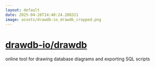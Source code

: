 ```yaml
---
layout: default
date: 2025-04-26T14:40:24.288321
image: assets/drawdb-io_drawdb_cropped.png
---
```


# [drawdb-io/drawdb](https://github.com/drawdb-io/drawdb)

online tool for drawing database diagrams and exporting SQL scripts
